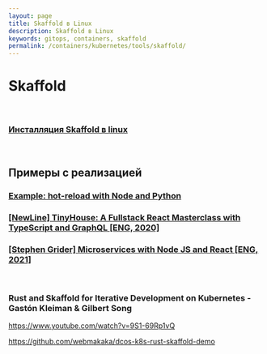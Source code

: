 ```yaml
---
layout: page
title: Skaffold в Linux
description: Skaffold в Linux
keywords: gitops, containers, skaffold
permalink: /containers/kubernetes/tools/skaffold/
---
```


# Skaffold

<br/>

### [Инсталляция Skaffold в linux](/containers/kubernetes/tools/scaffold/)

<br/>

## Примеры с реализацией

### [Example: hot-reload with Node and Python](https://github.com/GoogleContainerTools/skaffold/tree/main/examples/hot-reload)

### [[NewLine] TinyHouse: A Fullstack React Masterclass with TypeScript and GraphQL [ENG, 2020]](https://github.com/webmakaka/TinyHouse-A-Fullstack-React-Masterclass-with-TypeScript-and-GraphQL)

### [[Stephen Grider] Microservices with Node JS and React [ENG, 2021]](https://github.com/webmakaka/Microservices-with-Node-JS-and-React-Improved)

<br/>

### Rust and Skaffold for Iterative Development on Kubernetes - Gastón Kleiman & Gilbert Song

https://www.youtube.com/watch?v=9S1-69Rp1vQ

https://github.com/webmakaka/dcos-k8s-rust-skaffold-demo
